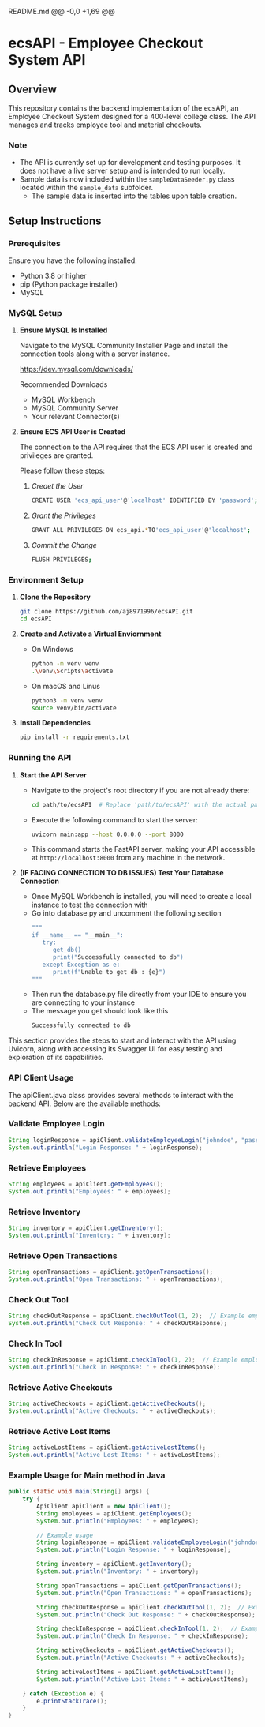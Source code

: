 README.md
@@ -0,0 +1,69 @@
# ecsAPI - Employee Checkout System API

## Overview

This repository contains the backend implementation of the ecsAPI, an Employee Checkout System designed for a 400-level college class. The API manages and tracks employee tool and material checkouts.

### Note

- The API is currently set up for development and testing purposes. It does not have a live server setup and is intended to run locally.
- Sample data is now included within the `sampleDataSeeder.py` class located within the `sample_data` subfolder.
   - The sample data is inserted into the tables upon table creation.

## Setup Instructions

### Prerequisites

Ensure you have the following installed:
- Python 3.8 or higher
- pip (Python package installer)
- MySQL

### MySQL Setup
1. **Ensure MySQL Is Installed**
   
   Navigate to the MySQL Community Installer Page and install the connection tools along with a server instance.


   https://dev.mysql.com/downloads/

   Recommended Downloads
   - MySQL Workbench
   - MySQL Community Server
   - Your relevant Connector(s)

2. **Ensure ECS API User is Created**

   The connection to the API requires that the ECS API user is created and privileges are granted.

   Please follow these steps:
   1. *Creaet the User*
      ```bash
      CREATE USER 'ecs_api_user'@'localhost' IDENTIFIED BY 'password';
      ```
   2. *Grant the Privileges*
      ```bash
      GRANT ALL PRIVILEGES ON ecs_api.*TO'ecs_api_user'@'localhost';
      ```
   3. *Commit the Change*
      ```bash
      FLUSH PRIVILEGES;
      ```

### Environment Setup

1. **Clone the Repository**

   ```bash
   git clone https://github.com/aj8971996/ecsAPI.git
   cd ecsAPI
   ```

2. **Create and Activate a Virtual Enviornment**
    - On Windows
        ```bash
        python -m venv venv
        .\venv\Scripts\activate
        ```
    - On macOS and Linus
        ```bash
        python3 -m venv venv
        source venv/bin/activate
        ```

3. **Install Dependencies**
    ```bash
    pip install -r requirements.txt
    ```

### Running the API

1. **Start the API Server**

   - Navigate to the project's root directory if you are not already there:
     ```bash
     cd path/to/ecsAPI  # Replace 'path/to/ecsAPI' with the actual path in your local machine
     ```
     
   - Execute the following command to start the server:
     ```bash
     uvicorn main:app --host 0.0.0.0 --port 8000
     ```

   - This command starts the FastAPI server, making your API accessible at `http://localhost:8000` from any machine in the network.

2. **(IF FACING CONNECTION TO DB ISSUES) Test Your Database Connection**
   - Once MySQL Workbench is installed, you will need to create a local instance to test the connection with
   - Go into database.py and uncomment the following section
      ```bash
      """
      if __name__ == "__main__":
         try:
            get_db()
            print("Successfully connected to db")
         except Exception as e:
            print(f"Unable to get db : {e}")
      """
      ```
   - Then run the database.py file directly from your IDE to ensure you are connecting to your instance
   - The message you get should look like this
      ```bash
      Successfully connected to db
      ```

This section provides the steps to start and interact with the API using Uvicorn, along with accessing its Swagger UI for easy testing and exploration of its capabilities.

### API Client Usage
   The apiClient.java class provides several methods to interact with the backend API. Below are the available methods:

### Validate Employee Login
   ```java
   String loginResponse = apiClient.validateEmployeeLogin("johndoe", "password123");
   System.out.println("Login Response: " + loginResponse);
   ```

### Retrieve Employees
   ```java
   String employees = apiClient.getEmployees();
   System.out.println("Employees: " + employees);
   ```

### Retrieve Inventory
   ```java
   String inventory = apiClient.getInventory();
   System.out.println("Inventory: " + inventory);
   ```

### Retrieve Open Transactions
   ```java
   String openTransactions = apiClient.getOpenTransactions();
   System.out.println("Open Transactions: " + openTransactions);
   ```

### Check Out Tool
   ```java
   String checkOutResponse = apiClient.checkOutTool(1, 2);  // Example employee ID and tool ID
   System.out.println("Check Out Response: " + checkOutResponse);
   ```

### Check In Tool
   ```java
   String checkInResponse = apiClient.checkInTool(1, 2);  // Example employee ID and tool ID
   System.out.println("Check In Response: " + checkInResponse);
   ```

### Retrieve Active Checkouts
   ```java
   String activeCheckouts = apiClient.getActiveCheckouts();
   System.out.println("Active Checkouts: " + activeCheckouts);
   ```

### Retrieve Active Lost Items
   ```java
   String activeLostItems = apiClient.getActiveLostItems();
   System.out.println("Active Lost Items: " + activeLostItems);
   ```

### Example Usage for Main method in Java
```java
public static void main(String[] args) {
    try {
        ApiClient apiClient = new ApiClient();
        String employees = apiClient.getEmployees();
        System.out.println("Employees: " + employees);

        // Example usage
        String loginResponse = apiClient.validateEmployeeLogin("johndoe", "password123");
        System.out.println("Login Response: " + loginResponse);

        String inventory = apiClient.getInventory();
        System.out.println("Inventory: " + inventory);

        String openTransactions = apiClient.getOpenTransactions();
        System.out.println("Open Transactions: " + openTransactions);

        String checkOutResponse = apiClient.checkOutTool(1, 2);  // Example employee ID and tool ID
        System.out.println("Check Out Response: " + checkOutResponse);

        String checkInResponse = apiClient.checkInTool(1, 2);  // Example employee ID and tool ID
        System.out.println("Check In Response: " + checkInResponse);

        String activeCheckouts = apiClient.getActiveCheckouts();
        System.out.println("Active Checkouts: " + activeCheckouts);

        String activeLostItems = apiClient.getActiveLostItems();
        System.out.println("Active Lost Items: " + activeLostItems);

    } catch (Exception e) {
        e.printStackTrace();
    }
}
```